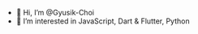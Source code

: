 - 👋 Hi, I’m @Gyusik-Choi
- 👀 I’m interested in JavaScript, Dart & Flutter, Python

<!---
Gyusik-Choi/Gyusik-Choi is a ✨ special ✨ repository because its `README.md` (this file) appears on your GitHub profile.
You can click the Preview link to take a look at your changes.
--->
